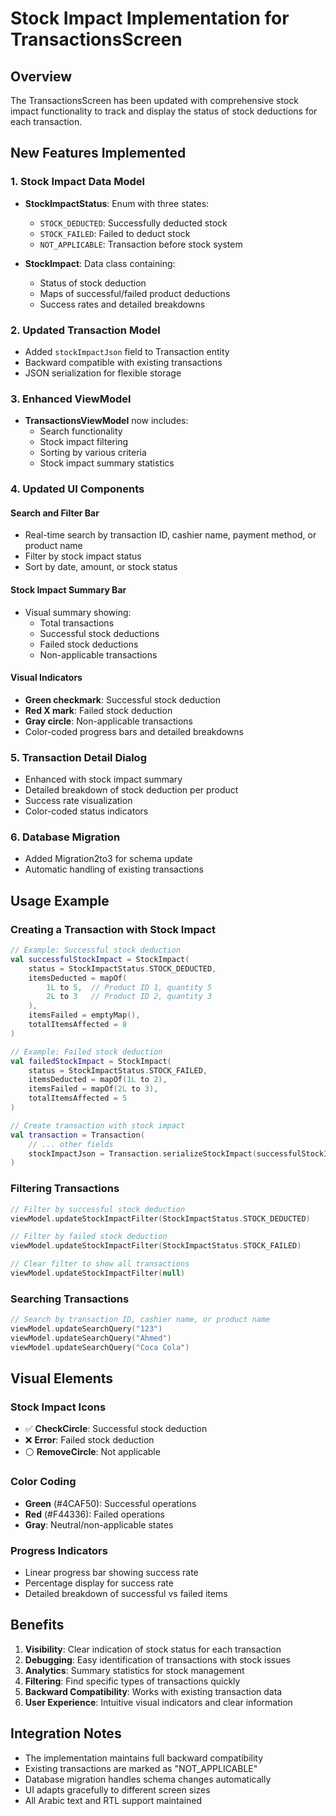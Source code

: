 # Stock Impact Implementation for TransactionsScreen

## Overview

The TransactionsScreen has been updated with comprehensive stock impact functionality to track and display the status of stock deductions for each transaction.

## New Features Implemented

### 1. Stock Impact Data Model
- **StockImpactStatus**: Enum with three states:
  - `STOCK_DEDUCTED`: Successfully deducted stock
  - `STOCK_FAILED`: Failed to deduct stock
  - `NOT_APPLICABLE`: Transaction before stock system

- **StockImpact**: Data class containing:
  - Status of stock deduction
  - Maps of successful/failed product deductions
  - Success rates and detailed breakdowns

### 2. Updated Transaction Model
- Added `stockImpactJson` field to Transaction entity
- Backward compatible with existing transactions
- JSON serialization for flexible storage

### 3. Enhanced ViewModel
- **TransactionsViewModel** now includes:
  - Search functionality
  - Stock impact filtering
  - Sorting by various criteria
  - Stock impact summary statistics

### 4. Updated UI Components

#### Search and Filter Bar
- Real-time search by transaction ID, cashier name, payment method, or product name
- Filter by stock impact status
- Sort by date, amount, or stock status

#### Stock Impact Summary Bar
- Visual summary showing:
  - Total transactions
  - Successful stock deductions
  - Failed stock deductions
  - Non-applicable transactions

#### Visual Indicators
- **Green checkmark**: Successful stock deduction
- **Red X mark**: Failed stock deduction
- **Gray circle**: Non-applicable transactions
- Color-coded progress bars and detailed breakdowns

### 5. Transaction Detail Dialog
- Enhanced with stock impact summary
- Detailed breakdown of stock deduction per product
- Success rate visualization
- Color-coded status indicators

### 6. Database Migration
- Added Migration2to3 for schema update
- Automatic handling of existing transactions

## Usage Example

### Creating a Transaction with Stock Impact

```kotlin
// Example: Successful stock deduction
val successfulStockImpact = StockImpact(
    status = StockImpactStatus.STOCK_DEDUCTED,
    itemsDeducted = mapOf(
        1L to 5,  // Product ID 1, quantity 5
        2L to 3   // Product ID 2, quantity 3
    ),
    itemsFailed = emptyMap(),
    totalItemsAffected = 8
)

// Example: Failed stock deduction
val failedStockImpact = StockImpact(
    status = StockImpactStatus.STOCK_FAILED,
    itemsDeducted = mapOf(1L to 2),
    itemsFailed = mapOf(2L to 3),
    totalItemsAffected = 5
)

// Create transaction with stock impact
val transaction = Transaction(
    // ... other fields
    stockImpactJson = Transaction.serializeStockImpact(successfulStockImpact)
)
```

### Filtering Transactions

```kotlin
// Filter by successful stock deduction
viewModel.updateStockImpactFilter(StockImpactStatus.STOCK_DEDUCTED)

// Filter by failed stock deduction
viewModel.updateStockImpactFilter(StockImpactStatus.STOCK_FAILED)

// Clear filter to show all transactions
viewModel.updateStockImpactFilter(null)
```

### Searching Transactions

```kotlin
// Search by transaction ID, cashier name, or product name
viewModel.updateSearchQuery("123")
viewModel.updateSearchQuery("Ahmed")
viewModel.updateSearchQuery("Coca Cola")
```

## Visual Elements

### Stock Impact Icons
- ✅ **CheckCircle**: Successful stock deduction
- ❌ **Error**: Failed stock deduction  
- ⚪ **RemoveCircle**: Not applicable

### Color Coding
- **Green** (#4CAF50): Successful operations
- **Red** (#F44336): Failed operations
- **Gray**: Neutral/non-applicable states

### Progress Indicators
- Linear progress bar showing success rate
- Percentage display for success rate
- Detailed breakdown of successful vs failed items

## Benefits

1. **Visibility**: Clear indication of stock status for each transaction
2. **Debugging**: Easy identification of transactions with stock issues
3. **Analytics**: Summary statistics for stock management
4. **Filtering**: Find specific types of transactions quickly
5. **Backward Compatibility**: Works with existing transaction data
6. **User Experience**: Intuitive visual indicators and clear information

## Integration Notes

- The implementation maintains full backward compatibility
- Existing transactions are marked as "NOT_APPLICABLE"
- Database migration handles schema changes automatically
- UI adapts gracefully to different screen sizes
- All Arabic text and RTL support maintained